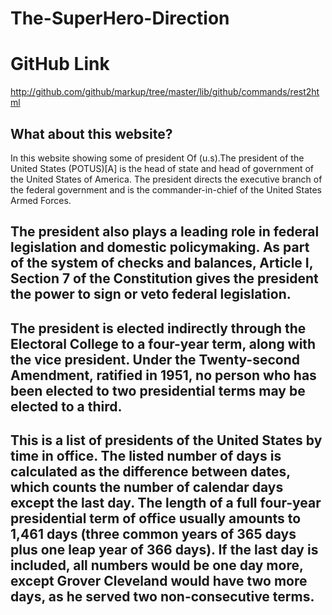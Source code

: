 # The-SuperHero-Direction

# GitHub Link
http://github.com/github/markup/tree/master/lib/github/commands/rest2html

## What about this website?
In this website showing some of president Of (u.s).The president of the United States (POTUS)[A] is the head of state and head of government of the United States of America. The president directs the executive branch of the federal government and is the commander-in-chief of the United States Armed Forces. 

## The president also plays a leading role in federal legislation and domestic policymaking. As part of the system of checks and balances, Article I, Section 7 of the Constitution gives the president the power to sign or veto federal legislation. 

## The president is elected indirectly through the Electoral College to a four-year term, along with the vice president. Under the Twenty-second Amendment, ratified in 1951, no person who has been elected to two presidential terms may be elected to a third.

## This is a list of presidents of the United States by time in office. The listed number of days is calculated as the difference between dates, which counts the number of calendar days except the last day. The length of a full four-year presidential term of office usually amounts to 1,461 days (three common years of 365 days plus one leap year of 366 days). If the last day is included, all numbers would be one day more, except Grover Cleveland would have two more days, as he served two non-consecutive terms.



